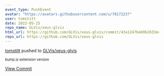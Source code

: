 ```yaml
---
event_type: PushEvent
avatar: "https://avatars.githubusercontent.com/u/7017223?"
user: tomstitt
date: 2022-05-25
repo_name: GLVis/xeus-glvis
html_url: https://github.com/GLVis/xeus-glvis/commit/43a1247be69b2833edd2f879bb83593eb3116493
repo_url: https://github.com/GLVis/xeus-glvis
---
```


<a href='https://github.com/tomstitt' target='_blank'>tomstitt</a> pushed to <a href='https://github.com/GLVis/xeus-glvis' target='_blank'>GLVis/xeus-glvis</a>

<small>bump js extension version</small>

<a href='https://github.com/GLVis/xeus-glvis/commit/43a1247be69b2833edd2f879bb83593eb3116493' target='_blank'>View Commit</a>